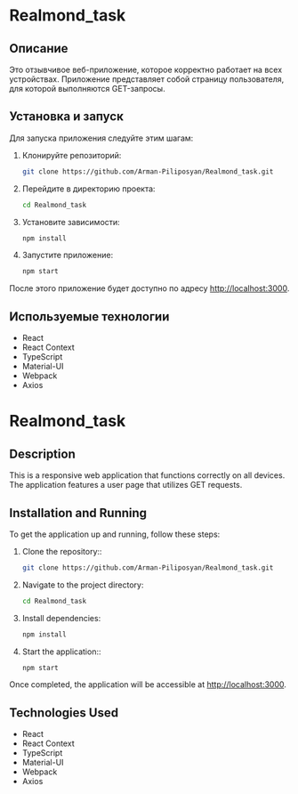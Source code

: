 # Realmond_task

## Описание

Это отзывчивое веб-приложение, которое корректно работает на всех устройствах. Приложение представляет собой страницу пользователя, для которой выполняются GET-запросы.

## Установка и запуск

Для запуска приложения следуйте этим шагам:

1. Клонируйте репозиторий:

   ```sh
   git clone https://github.com/Arman-Piliposyan/Realmond_task.git
   ```

2. Перейдите в директорию проекта:

   ```sh
   cd Realmond_task
   ```

3. Установите зависимости:

   ```sh
   npm install
   ```

4. Запустите приложение:
   ```sh
   npm start
   ```

После этого приложение будет доступно по адресу [http://localhost:3000](http://localhost:3000).

## Используемые технологии

- React
- React Context
- TypeScript
- Material-UI
- Webpack
- Axios

# Realmond_task

## Description

This is a responsive web application that functions correctly on all devices. The application features a user page that utilizes GET requests.

## Installation and Running

To get the application up and running, follow these steps:

1. Clone the repository::

   ```sh
   git clone https://github.com/Arman-Piliposyan/Realmond_task.git
   ```

2. Navigate to the project directory:

   ```sh
   cd Realmond_task
   ```

3. Install dependencies:

   ```sh
   npm install
   ```

4. Start the application::
   ```sh
   npm start
   ```

Once completed, the application will be accessible at [http://localhost:3000](http://localhost:3000).

## Technologies Used

- React
- React Context
- TypeScript
- Material-UI
- Webpack
- Axios
